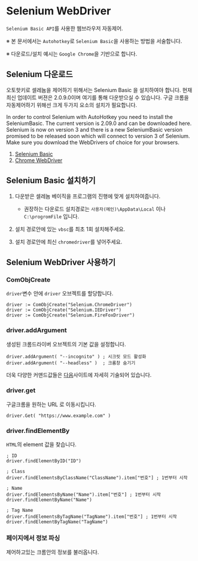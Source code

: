 # Selenium WebDriver
`Selenium Basic API`를 사용한 웹브라우저 자동제어.

※ 본 문서에서는 `Autohotkey`로 `Selenium Basic`을 사용하는 방법을 서술합니다.

※ 다운로드/설치 예시는 `Google Chrome`을 기반으로 합니다.


## Selenium 다운로드
오토핫키로 셀레늄을 제어하기 위해서는 Selenium Basic 을 설치하여야 합니다. 현재 최신 업데이트 버젼은 2.0.9.0이며 여기를 통해 다운받으실 수 있습니다. 구글 크롬을 자동제어하기 위해선 크게 두가지 요소의 설치가 필요합니다.

In order to control Selenium with AutoHotkey you need to install the SeleniumBasic.  The current version is 2.09.0 and can be downloaded here.  Selenium is now on version 3 and there is a new SeleniumBasic version promised to be released soon which will connect to version 3 of Selenium.  Make sure you download the WebDrivers of choice for your browsers.
1. [Selenium Basic](http://florentbr.github.io/SeleniumBasic/)
2. [Chrome WebDriver](https://sites.google.com/a/chromium.org/chromedriver/downloads)


## Selenium Basic 설치하기
1. 다운받은 셀레늄 베이직을 프로그램의 진행에 맞게 설치하여줍니다. 
	- 권장하는 다운로드 설치경로는 `사용자(메인)\AppData\Local` 이나 `C:\progromFile` 입니다.
	
2. 설치 경로안에 있는 `vbsc`를 최초 1회 설치해주세요.
3. 설치 경로안에 최신 `chromedriver`를 넣어주세요.


## Selenium WebDriver 사용하기

### ComObjCreate
`driver`변수 안에 `driver` 오브젝트를 할당합니다.
```ahk
driver := ComObjCreate("Selenium.ChromeDriver")
driver := ComObjCreate("Selenium.IEDriver")
driver := ComObjCreate("Selenium.FireFoxDriver")
```

### driver.addArgument
생성된 크롬드라이버 오브젝트의 기본 값을 설정합니다.
```ahk
driver.addArgument( "--incognito" )	; 시크릿 모드 활성화
driver.addArgument( "--headless" )	; 크롬창 숨기기
```
더욱 다양한 커맨드값들은 [다음](https://peter.sh/experiments/chromium-command-line-switches/)사이트에 자세히 기술되어 있습니다.

### driver.get
구글크롬을 원하는 URL 로 이동시킵니다.
```ahk
driver.Get( "https://www.example.com" )
```
### driver.findElementBy
`HTML`의 element 값을 찾습니다.
```ahk
; ID
driver.findElementByID("ID")

; Class
driver.findElementsByClassName("ClassName").item["번호"] ; 1번부터 시작

; Name
driver.findElementsByName("Name").item["번호"] ; 1번부터 시작
driver.findElementByName("Name")

; Tag Name
driver.findElementsByTagName("TagName").item["번호"] ; 1번부터 시작
driver.findElementByTagName("TagName")
```

### 페이지에서 정보 파싱
제어하고있는 크롬안의 정보를 불러옵니다.


